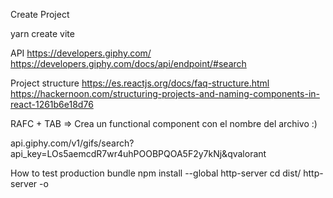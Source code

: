 Create Project

yarn create vite

API
https://developers.giphy.com/
https://developers.giphy.com/docs/api/endpoint/#search

Project structure
https://es.reactjs.org/docs/faq-structure.html
https://hackernoon.com/structuring-projects-and-naming-components-in-react-1261b6e18d76


RAFC + TAB => Crea un functional component con el nombre del archivo :)



api.giphy.com/v1/gifs/search?api_key=LOs5aemcdR7wr4uhPOOBPQOA5F2y7kNj&qvalorant




How to test production bundle
npm install --global http-server
cd dist/
http-server -o